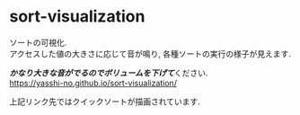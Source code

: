# sort-visualization

ソートの可視化.  
アクセスした値の大きさに応じて音が鳴り, 各種ソートの実行の様子が見えます.  
  
  
***かなり大きな音がでるのでボリュームを下げて***ください.  
https://yasshi-no.github.io/sort-visualization/
  
  
上記リンク先ではクイックソートが描画されています.

